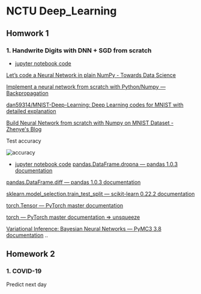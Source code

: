 # NCTU Deep_Learning

## Homwork 1

### 1. Handwrite Digits with DNN + SGD from scratch

* [jupyter notebook code](HW1/HW1.ipynb)

[Let’s code a Neural Network in plain NumPy - Towards Data Science](https://towardsdatascience.com/lets-code-a-neural-network-in-plain-numpy-ae7e74410795)

[Implement a neural network from scratch with Python/Numpy — Backpropagation](https://medium.com/@a.mirzaei69/implement-a-neural-network-from-scratch-with-python-numpy-backpropagation-e82b70caa9bb)

[dan59314/MNIST-Deep-Learning: Deep Learning codes for MNIST with detailed explanation](https://github.com/dan59314/MNIST-Deep-Learning)

[Build Neural Network from scratch with Numpy on MNIST Dataset - Zhenye's Blog](https://zhenye-na.github.io/2018/09/09/build-neural-network-with-mnist-from-scratch.html)

Test accuracy

![accuracy](HW1_figure/accurancy.png)




* [jupyter notebook code](HW2)
[pandas.DataFrame.dropna — pandas 1.0.3 documentation](https://pandas.pydata.org/pandas-docs/stable/reference/api/pandas.DataFrame.dropna.html)

[pandas.DataFrame.diff — pandas 1.0.3 documentation](https://pandas.pydata.org/pandas-docs/stable/reference/api/pandas.DataFrame.diff.html)

[sklearn.model_selection.train_test_split — scikit-learn 0.22.2 documentation](https://scikit-learn.org/stable/modules/generated/sklearn.model_selection.train_test_split.html)

[torch.Tensor — PyTorch master documentation](https://pytorch.org/docs/stable/tensors.html)

[torch — PyTorch master documentation => unsqueeze](https://pytorch.org/docs/stable/torch.html#torch.unsqueeze)

[Variational Inference: Bayesian Neural Networks — PyMC3 3.8 documentation](https://docs.pymc.io/notebooks/bayesian_neural_network_advi.html)
..

## Homework 2

### 1. COVID-19

Predict next day
